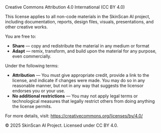 Creative Commons Attribution 4.0 International (CC BY 4.0)

This license applies to all non-code materials in the SkinScan AI project, 
including documentation, reports, design files, visuals, presentations, 
and other creative works.

You are free to:
- **Share** — copy and redistribute the material in any medium or format
- **Adapt** — remix, transform, and build upon the material for any purpose, even commercially.

Under the following terms:
- **Attribution** — You must give appropriate credit, provide a link to the license, 
and indicate if changes were made. You may do so in any reasonable manner, but not in any way 
that suggests the licensor endorses you or your use.
- **No additional restrictions** — You may not apply legal terms or technological measures 
that legally restrict others from doing anything the license permits.

For more details, visit: https://creativecommons.org/licenses/by/4.0/

© 2025 SkinScan AI Project. Licensed under CC BY 4.0.
